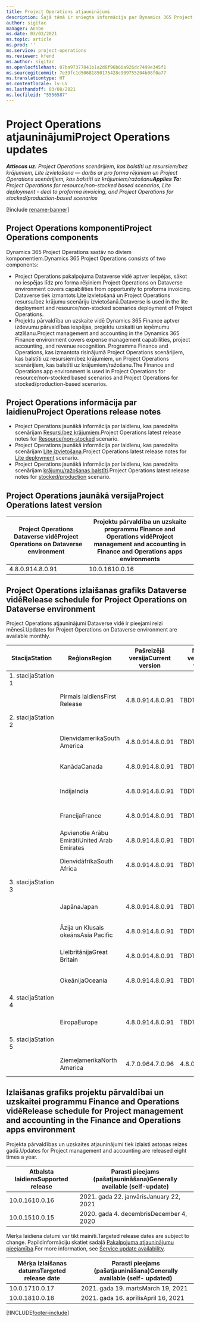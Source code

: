 ```yaml
---
title: Project Operations atjauninājumi
description: Šajā tēmā ir sniegta informācija par Dynamics 365 Project Operations izlaistajām versijām.
author: sigitac
manager: Annbe
ms.date: 03/03/2021
ms.topic: article
ms.prod: ''
ms.service: project-operations
ms.reviewer: kfend
ms.author: sigitac
ms.openlocfilehash: 07ba97377841b1a2d8f96b60a926dc7499e345f1
ms.sourcegitcommit: 7e39fc1d50681850175428c909755204b08f0a77
ms.translationtype: HT
ms.contentlocale: lv-LV
ms.lasthandoff: 03/08/2021
ms.locfileid: "5556587"
---
```

# <a name="project-operations-updates"></a><span data-ttu-id="c1533-103">Project Operations atjauninājumi</span><span class="sxs-lookup"><span data-stu-id="c1533-103">Project Operations updates</span></span>

<span data-ttu-id="c1533-104">_**Attiecas uz:** Project Operations scenārijiem, kas balstīti uz resursiem/bez krājumiem, Lite izvietošana — darbs ar pro forma rēķiniem un Project Operations scenārijiem, kas balstīti uz krājumiem/ražošanu_</span><span class="sxs-lookup"><span data-stu-id="c1533-104">_**Applies To:** Project Operations for resource/non-stocked based scenarios, Lite deployment - deal to proforma invoicing, and Project Operations for stocked/production-based scenarios_</span></span>

[!include [rename-banner](~/includes/cc-data-platform-banner.md)]

## <a name="project-operations-components"></a><span data-ttu-id="c1533-105">Project Operations komponenti</span><span class="sxs-lookup"><span data-stu-id="c1533-105">Project Operations components</span></span>

<span data-ttu-id="c1533-106">Dynamics 365 Project Operations sastāv no diviem komponentiem.</span><span class="sxs-lookup"><span data-stu-id="c1533-106">Dynamics 365 Project Operations consists of two components:</span></span>

- <span data-ttu-id="c1533-107">Project Operations pakalpojuma Dataverse vidē aptver iespējas, sākot no iespējas līdz pro forma rēķiniem.</span><span class="sxs-lookup"><span data-stu-id="c1533-107">Project Operations on Dataverse environment covers capabilities from opportunity to proforma invoicing.</span></span> <span data-ttu-id="c1533-108">Dataverse tiek izmantots Lite izvietošanā un Project Operations resursu/bez krājumu scenāriju izvietošanā.</span><span class="sxs-lookup"><span data-stu-id="c1533-108">Dataverse is used in the lite deployment and resource/non-stocked scenarios deployment of Project Operations.</span></span>
- <span data-ttu-id="c1533-109">Projektu pārvaldība un uzskaite vidē Dynamics 365 Finance aptver izdevumu pārvaldības iespējas, projektu uzskaiti un ieņēmumu atzīšanu.</span><span class="sxs-lookup"><span data-stu-id="c1533-109">Project management and accounting in the Dynamics 365 Finance environment covers expense management capabilities, project accounting, and revenue recognition.</span></span> <span data-ttu-id="c1533-110">Programma Finance and Operations, kas izmantota risinājumā Project Operations scenārijiem, kas balstīti uz resursiem/bez krājumiem, un Project Operations scenārijiem, kas balstīti uz krājumiem/ražošanu.</span><span class="sxs-lookup"><span data-stu-id="c1533-110">The Finance and Operations app environment is used in Project Operations for resource/non-stocked based scenarios and Project Operations for stocked/production-based scenarios.</span></span>

## <a name="project-operations-release-notes"></a><span data-ttu-id="c1533-111">Project Operations informācija par laidienu</span><span class="sxs-lookup"><span data-stu-id="c1533-111">Project Operations release notes</span></span>
- <span data-ttu-id="c1533-112">Project Operations jaunākā informācija par laidienu, kas paredzēta scenārijam [Resursi/bez krājumiem](whats-new-mar-2021-resource-based.md).</span><span class="sxs-lookup"><span data-stu-id="c1533-112">Project Operations latest release notes for [Resource/non-stocked](whats-new-mar-2021-resource-based.md) scenario.</span></span>
- <span data-ttu-id="c1533-113">Project Operations jaunākā informācija par laidienu, kas paredzēta scenārijam [Lite izvietošana](../pro/whats-new/whats-new-mar-2021-lite.md).</span><span class="sxs-lookup"><span data-stu-id="c1533-113">Project Operations latest release notes for [Lite deployment](../pro/whats-new/whats-new-mar-2021-lite.md) scenario.</span></span>
- <span data-ttu-id="c1533-114">Project Operations jaunākā informācija par laidienu, kas paredzēta scenārijam [krājumu/ražošanas balstīti](../prod-pma/whats-new/whats-new-jan-2021-stocked.md).</span><span class="sxs-lookup"><span data-stu-id="c1533-114">Project Operations latest release notes for [stocked/production](../prod-pma/whats-new/whats-new-jan-2021-stocked.md) scenario.</span></span>

## <a name="project-operations-latest-version"></a><span data-ttu-id="c1533-115">Project Operations jaunākā versija</span><span class="sxs-lookup"><span data-stu-id="c1533-115">Project Operations latest version</span></span>

| <span data-ttu-id="c1533-116">Project Operations Dataverse vidē</span><span class="sxs-lookup"><span data-stu-id="c1533-116">Project Operations on Dataverse environment</span></span> | <span data-ttu-id="c1533-117">Projektu pārvaldība un uzskaite programmu Finance and Operations vidē</span><span class="sxs-lookup"><span data-stu-id="c1533-117">Project management and accounting in Finance and Operations apps environments</span></span> |
| --- | --- |
| <span data-ttu-id="c1533-118">4.8.0.91</span><span class="sxs-lookup"><span data-stu-id="c1533-118">4.8.0.91</span></span> | <span data-ttu-id="c1533-119">10.0.16</span><span class="sxs-lookup"><span data-stu-id="c1533-119">10.0.16</span></span> |

## <a name="release-schedule-for-project-operations-on-dataverse-environment"></a><span data-ttu-id="c1533-120">Project Operations izlaišanas grafiks Dataverse vidē</span><span class="sxs-lookup"><span data-stu-id="c1533-120">Release schedule for Project Operations on Dataverse environment</span></span>

<span data-ttu-id="c1533-121">Project Operations atjauninājumi Dataverse vidē ir pieejami reizi mēnesī.</span><span class="sxs-lookup"><span data-stu-id="c1533-121">Updates for Project Operations on Dataverse environment are available monthly.</span></span> 

| <span data-ttu-id="c1533-122">Stacija</span><span class="sxs-lookup"><span data-stu-id="c1533-122">Station</span></span>   | <span data-ttu-id="c1533-123">Reģions</span><span class="sxs-lookup"><span data-stu-id="c1533-123">Region</span></span>        | <span data-ttu-id="c1533-124">Pašreizējā versija</span><span class="sxs-lookup"><span data-stu-id="c1533-124">Current version</span></span> | <span data-ttu-id="c1533-125">Nākamā versija</span><span class="sxs-lookup"><span data-stu-id="c1533-125">Next version</span></span> | <span data-ttu-id="c1533-126">Parasti pieejams</span><span class="sxs-lookup"><span data-stu-id="c1533-126">Generally available</span></span> |
|-----------|---------------|-----------------|--------------|---------------------|
| <span data-ttu-id="c1533-127">1. stacija</span><span class="sxs-lookup"><span data-stu-id="c1533-127">Station 1</span></span> |   &nbsp;      |    &nbsp;       | &nbsp;       |      &nbsp;         |
|   &nbsp;  | <span data-ttu-id="c1533-128">Pirmais laidiens</span><span class="sxs-lookup"><span data-stu-id="c1533-128">First Release</span></span> |  <span data-ttu-id="c1533-129">4.8.0.91</span><span class="sxs-lookup"><span data-stu-id="c1533-129">4.8.0.91</span></span>       | <span data-ttu-id="c1533-130">TBD</span><span class="sxs-lookup"><span data-stu-id="c1533-130">TBD</span></span>     | <span data-ttu-id="c1533-131">2021. gada 2. aprīlis</span><span class="sxs-lookup"><span data-stu-id="c1533-131">02-Apr-21</span></span>           |
| <span data-ttu-id="c1533-132">2. stacija</span><span class="sxs-lookup"><span data-stu-id="c1533-132">Station 2</span></span> |   &nbsp;      |    &nbsp;       | &nbsp;       |      &nbsp;         |
|   &nbsp;  | <span data-ttu-id="c1533-133">Dienvidamerika</span><span class="sxs-lookup"><span data-stu-id="c1533-133">South America</span></span> |  <span data-ttu-id="c1533-134">4.8.0.91</span><span class="sxs-lookup"><span data-stu-id="c1533-134">4.8.0.91</span></span>       | <span data-ttu-id="c1533-135">TBD</span><span class="sxs-lookup"><span data-stu-id="c1533-135">TBD</span></span>     | <span data-ttu-id="c1533-136">2021. gada 2. aprīlis</span><span class="sxs-lookup"><span data-stu-id="c1533-136">02-Apr-21</span></span>           |
|    &nbsp; | <span data-ttu-id="c1533-137">Kanāda</span><span class="sxs-lookup"><span data-stu-id="c1533-137">Canada</span></span>        |  <span data-ttu-id="c1533-138">4.8.0.91</span><span class="sxs-lookup"><span data-stu-id="c1533-138">4.8.0.91</span></span>       | <span data-ttu-id="c1533-139">TBD</span><span class="sxs-lookup"><span data-stu-id="c1533-139">TBD</span></span>     | <span data-ttu-id="c1533-140">2021. gada 2. aprīlis</span><span class="sxs-lookup"><span data-stu-id="c1533-140">02-Apr-21</span></span>           |
|   &nbsp;  | <span data-ttu-id="c1533-141">Indija</span><span class="sxs-lookup"><span data-stu-id="c1533-141">India</span></span>         |  <span data-ttu-id="c1533-142">4.8.0.91</span><span class="sxs-lookup"><span data-stu-id="c1533-142">4.8.0.91</span></span>       | <span data-ttu-id="c1533-143">TBD</span><span class="sxs-lookup"><span data-stu-id="c1533-143">TBD</span></span>     | <span data-ttu-id="c1533-144">2021. gada 2. aprīlis</span><span class="sxs-lookup"><span data-stu-id="c1533-144">02-Apr-21</span></span>           |
|   &nbsp;  | <span data-ttu-id="c1533-145">Francija</span><span class="sxs-lookup"><span data-stu-id="c1533-145">France</span></span>         |  <span data-ttu-id="c1533-146">4.8.0.91</span><span class="sxs-lookup"><span data-stu-id="c1533-146">4.8.0.91</span></span>       | <span data-ttu-id="c1533-147">TBD</span><span class="sxs-lookup"><span data-stu-id="c1533-147">TBD</span></span>     | <span data-ttu-id="c1533-148">2021. gada 2. aprīlis</span><span class="sxs-lookup"><span data-stu-id="c1533-148">02-Apr-21</span></span>           |
|   &nbsp;  | <span data-ttu-id="c1533-149">Apvienotie Arābu Emirāti</span><span class="sxs-lookup"><span data-stu-id="c1533-149">United Arab Emirates</span></span>         |  <span data-ttu-id="c1533-150">4.8.0.91</span><span class="sxs-lookup"><span data-stu-id="c1533-150">4.8.0.91</span></span>       | <span data-ttu-id="c1533-151">TBD</span><span class="sxs-lookup"><span data-stu-id="c1533-151">TBD</span></span>     | <span data-ttu-id="c1533-152">2021. gada 2. aprīlis</span><span class="sxs-lookup"><span data-stu-id="c1533-152">02-Apr-21</span></span>           |
|   &nbsp;  | <span data-ttu-id="c1533-153">Dienvidāfrika</span><span class="sxs-lookup"><span data-stu-id="c1533-153">South Africa</span></span>         |  <span data-ttu-id="c1533-154">4.8.0.91</span><span class="sxs-lookup"><span data-stu-id="c1533-154">4.8.0.91</span></span>       | <span data-ttu-id="c1533-155">TBD</span><span class="sxs-lookup"><span data-stu-id="c1533-155">TBD</span></span>     | <span data-ttu-id="c1533-156">2021. gada 2. aprīlis</span><span class="sxs-lookup"><span data-stu-id="c1533-156">02-Apr-21</span></span>           |
| <span data-ttu-id="c1533-157">3. stacija</span><span class="sxs-lookup"><span data-stu-id="c1533-157">Station 3</span></span>  |      &nbsp;   |     &nbsp;      |     &nbsp;   |      &nbsp;         |
|   &nbsp;  | <span data-ttu-id="c1533-158">Japāna</span><span class="sxs-lookup"><span data-stu-id="c1533-158">Japan</span></span>         |  <span data-ttu-id="c1533-159">4.8.0.91</span><span class="sxs-lookup"><span data-stu-id="c1533-159">4.8.0.91</span></span>       | <span data-ttu-id="c1533-160">TBD</span><span class="sxs-lookup"><span data-stu-id="c1533-160">TBD</span></span>     | <span data-ttu-id="c1533-161">2021. gada 9. aprīlis</span><span class="sxs-lookup"><span data-stu-id="c1533-161">09-Apr-21</span></span>           |
|   &nbsp;  | <span data-ttu-id="c1533-162">Āzija un Klusais okeāns</span><span class="sxs-lookup"><span data-stu-id="c1533-162">Asia Pacific</span></span>  |  <span data-ttu-id="c1533-163">4.8.0.91</span><span class="sxs-lookup"><span data-stu-id="c1533-163">4.8.0.91</span></span>       | <span data-ttu-id="c1533-164">TBD</span><span class="sxs-lookup"><span data-stu-id="c1533-164">TBD</span></span>     | <span data-ttu-id="c1533-165">2021. gada 9. aprīlis</span><span class="sxs-lookup"><span data-stu-id="c1533-165">09-Apr-21</span></span>           |
|   &nbsp;  | <span data-ttu-id="c1533-166">Lielbritānija</span><span class="sxs-lookup"><span data-stu-id="c1533-166">Great Britain</span></span> |  <span data-ttu-id="c1533-167">4.8.0.91</span><span class="sxs-lookup"><span data-stu-id="c1533-167">4.8.0.91</span></span>       | <span data-ttu-id="c1533-168">TBD</span><span class="sxs-lookup"><span data-stu-id="c1533-168">TBD</span></span>     | <span data-ttu-id="c1533-169">2021. gada 9. aprīlis</span><span class="sxs-lookup"><span data-stu-id="c1533-169">09-Apr-21</span></span>           |
|   &nbsp;  | <span data-ttu-id="c1533-170">Okeānija</span><span class="sxs-lookup"><span data-stu-id="c1533-170">Oceania</span></span>       |  <span data-ttu-id="c1533-171">4.8.0.91</span><span class="sxs-lookup"><span data-stu-id="c1533-171">4.8.0.91</span></span>       | <span data-ttu-id="c1533-172">TBD</span><span class="sxs-lookup"><span data-stu-id="c1533-172">TBD</span></span>     | <span data-ttu-id="c1533-173">2021. gada 9. aprīlis</span><span class="sxs-lookup"><span data-stu-id="c1533-173">09-Apr-21</span></span>           |
| <span data-ttu-id="c1533-174">4. stacija</span><span class="sxs-lookup"><span data-stu-id="c1533-174">Station 4</span></span> |     &nbsp;    |     &nbsp;      |     &nbsp;   |      &nbsp;         |
|   &nbsp;  | <span data-ttu-id="c1533-175">Eiropa</span><span class="sxs-lookup"><span data-stu-id="c1533-175">Europe</span></span>        |  <span data-ttu-id="c1533-176">4.8.0.91</span><span class="sxs-lookup"><span data-stu-id="c1533-176">4.8.0.91</span></span>       | <span data-ttu-id="c1533-177">TBD</span><span class="sxs-lookup"><span data-stu-id="c1533-177">TBD</span></span>     | <span data-ttu-id="c1533-178">2021. gada 16. aprīlis</span><span class="sxs-lookup"><span data-stu-id="c1533-178">16-Apr-21</span></span>           |
| <span data-ttu-id="c1533-179">5. stacija</span><span class="sxs-lookup"><span data-stu-id="c1533-179">Station 5</span></span> |     &nbsp;    |     &nbsp;      |     &nbsp;   |      &nbsp;         |
|   &nbsp;  | <span data-ttu-id="c1533-180">Ziemeļamerika</span><span class="sxs-lookup"><span data-stu-id="c1533-180">North America</span></span> |  <span data-ttu-id="c1533-181">4.7.0.96</span><span class="sxs-lookup"><span data-stu-id="c1533-181">4.7.0.96</span></span>       | <span data-ttu-id="c1533-182">4.8.0.91</span><span class="sxs-lookup"><span data-stu-id="c1533-182">4.8.0.91</span></span>     | <span data-ttu-id="c1533-183">2021. gada 12. marts</span><span class="sxs-lookup"><span data-stu-id="c1533-183">12-Mar-21</span></span>           |

## <a name="release-schedule-for-project-management-and-accounting-in-the-finance-and-operations-apps-environment"></a><span data-ttu-id="c1533-184">Izlaišanas grafiks projektu pārvaldībai un uzskaitei programmu Finance and Operations vidē</span><span class="sxs-lookup"><span data-stu-id="c1533-184">Release schedule for Project management and accounting in the Finance and Operations apps environment</span></span>

<span data-ttu-id="c1533-185">Projekta pārvaldības un uzskaites atjauninājumi tiek izlaisti astoņas reizes gadā.</span><span class="sxs-lookup"><span data-stu-id="c1533-185">Updates for Project management and accounting are released eight times a year.</span></span>

| <span data-ttu-id="c1533-186">Atbalsta laidiens</span><span class="sxs-lookup"><span data-stu-id="c1533-186">Supported release</span></span> | <span data-ttu-id="c1533-187">Parasti pieejams (pašatjaunināšana)</span><span class="sxs-lookup"><span data-stu-id="c1533-187">Generally available (self-update)</span></span> |
| --- | --- |
| <span data-ttu-id="c1533-188">10.0.16</span><span class="sxs-lookup"><span data-stu-id="c1533-188">10.0.16</span></span> | <span data-ttu-id="c1533-189">2021. gada 22. janvāris</span><span class="sxs-lookup"><span data-stu-id="c1533-189">January 22, 2021</span></span> |
| <span data-ttu-id="c1533-190">10.0.15</span><span class="sxs-lookup"><span data-stu-id="c1533-190">10.0.15</span></span> | <span data-ttu-id="c1533-191">2020. gada 4. decembris</span><span class="sxs-lookup"><span data-stu-id="c1533-191">December 4, 2020</span></span> |


<span data-ttu-id="c1533-192">Mērķa laidiena datumi var tikt mainīti.</span><span class="sxs-lookup"><span data-stu-id="c1533-192">Targeted release dates are subject to change.</span></span> <span data-ttu-id="c1533-193">Papildinformāciju skatiet sadaļā [Pakalpojuma atjauninājumu pieejamība](https://docs.microsoft.com/dynamics365/fin-ops-core/fin-ops/get-started/public-preview-releases?toc=/dynamics365/finance/toc.json).</span><span class="sxs-lookup"><span data-stu-id="c1533-193">For more information, see [Service update availability](https://docs.microsoft.com/dynamics365/fin-ops-core/fin-ops/get-started/public-preview-releases?toc=/dynamics365/finance/toc.json).</span></span>

| <span data-ttu-id="c1533-194">Mērķa izlaišanas datums</span><span class="sxs-lookup"><span data-stu-id="c1533-194">Targeted release date</span></span> | <span data-ttu-id="c1533-195">Parasti pieejams (pašatjaunināšana)</span><span class="sxs-lookup"><span data-stu-id="c1533-195">Generally available (self- updated)</span></span> |
| --- | --- |
| <span data-ttu-id="c1533-196">10.0.17</span><span class="sxs-lookup"><span data-stu-id="c1533-196">10.0.17</span></span> | <span data-ttu-id="c1533-197">2021. gada 19. marts</span><span class="sxs-lookup"><span data-stu-id="c1533-197">March 19, 2021</span></span> |
| <span data-ttu-id="c1533-198">10.0.18</span><span class="sxs-lookup"><span data-stu-id="c1533-198">10.0.18</span></span> | <span data-ttu-id="c1533-199">2021. gada 16. aprīlis</span><span class="sxs-lookup"><span data-stu-id="c1533-199">April 16, 2021</span></span> |


[!INCLUDE[footer-include](../includes/footer-banner.md)]

